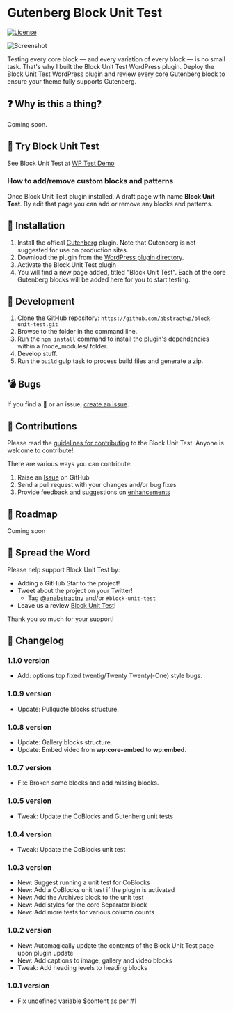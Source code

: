 # Gutenberg Block Unit Test

[![License](https://img.shields.io/badge/license-GPL--3.0%2B-red.svg)](https://github.com/richtabor/block-unit-test/blob/master/license.txt)

![Screenshot](https://demotest.abstractwp.com/wp-content/uploads/2022/08/block-unit-test-screenshot.jpg)

Testing every core block — and every variation of every block — is no small task. That's why I built the Block Unit Test WordPress plugin. Deploy the Block Unit Test WordPress plugin and review every core Gutenberg block to ensure your theme fully supports Gutenberg.

## :question: Why is this a thing?

Coming soon.

## :movie_camera: Try Block Unit Test

See Block Unit Test at [WP Test Demo](https://demotest.abstractwp.com/block-unit-test/)

### How to add/remove custom blocks and patterns

Once Block Unit Test plugin installed, A draft page with name **Block Unit Test**. By edit that page you can add or remove any blocks and patterns.

## :electric_plug: Installation

1. Install the offical [Gutenberg](https://wordpress.org/plugins/gutenberg/) plugin. Note that Gutenberg is not suggested for use on production sites.
2. Download the plugin from the [WordPress plugin directory](https://wordpress.org/plugins/block-unit-test/).
3. Activate the Block Unit Test plugin
4. You will find a new page added, titled "Block Unit Test". Each of the core Gutenberg blocks will be added here for you to start testing.

## :hammer: Development

1. Clone the GitHub repository: `https://github.com/abstractwp/block-unit-test.git`
2. Browse to the folder in the command line.
3. Run the `npm install` command to install the plugin's dependencies within a /node_modules/ folder.
4. Develop stuff.
5. Run the `build` gulp task to process build files and generate a zip.

## :bomb: Bugs

If you find a 🐞 or an issue, [create an issue](https://github.com/abstractwp/block-unit-test/issues/new).

## :information_desk_person: Contributions

Please read the [guidelines for contributing](https://github.com/abstractwp/block-unit-test/blob/master/CONTRIBUTING.md) to the Block Unit Test. Anyone is welcome to contribute!

There are various ways you can contribute:

1. Raise an [Issue](https://github.com/abstractwp/block-unit-test/issues/new) on GitHub
2. Send a pull request with your changes and/or bug fixes
3. Provide feedback and suggestions on [enhancements](https://github.com/abstractwp/block-unit-test/issues?direction=desc&labels=Enhancement&page=1&sort=created&state=open)

## :dart: Roadmap

Coming soon

## :tada: Spread the Word

Please help support Block Unit Test by:

- Adding a GitHub Star to the project!
- Tweet about the project on your Twitter!
  - Tag [@anabstractny](https://twitter.com/anabstractny) and/or `#block-unit-test`
- Leave us a review [Block Unit Test](https://wordpress.org/plugins/block-unit-test/)!

Thank you so much for your support!

## :scroll: Changelog

### 1.1.0 version

- Add: options top fixed twentig/Twenty Twenty(-One) style bugs.

### 1.0.9 version

- Update: Pullquote blocks structure.

### 1.0.8 version

- Update: Gallery blocks structure.
- Update: Embed video from **wp:core-embed** to **wp:embed**.

### 1.0.7 version

- Fix: Broken some blocks and add missing blocks.

### 1.0.5 version

- Tweak: Update the CoBlocks and Gutenberg unit tests

### 1.0.4 version

- Tweak: Update the CoBlocks unit test

### 1.0.3 version

- New: Suggest running a unit test for CoBlocks
- New: Add a CoBlocks unit test if the plugin is activated
- New: Add the Archives block to the unit test
- New: Add styles for the core Separator block
- New: Add more tests for various column counts

### 1.0.2 version

- New: Automagically update the contents of the Block Unit Test page upon plugin update
- New: Add captions to image, gallery and video blocks
- Tweak: Add heading levels to heading blocks

### 1.0.1 version

- Fix undefined variable $content as per #1
